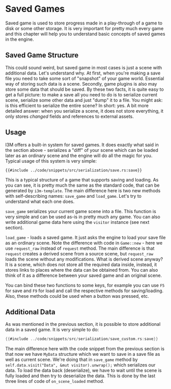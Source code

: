 # Saved Games

Saved game is used to store progress made in a play-through of a game to disk or some other storage. It is very important
for pretty much every game and this chapter will help you to understand basic concepts of saved games in the engine.

## Saved Game Structure

This could sound weird, but saved game in most cases is just a scene with additional data. Let's understand why. At first,
when you're making a save file you need to take some sort of "snapshot" of your game world. Essential way of storing 
such data is a scene. Secondly, game plugins is also may store some data that should be saved. By these two facts, it 
is quite easy to get a full picture: to make a save all you need to do is to serialize current scene, serialize some 
other data and just "dump" it to a file. You might ask: is this efficient to serialize the entire scene? In short: yes. 
A bit more detailed answer: when you serialize a scene, it does not store everything, it only stores _changed_ fields 
and references to external assets.

## Usage

I3M offers a built-in system for saved games. It does exactly what said in the section above - serializes a "diff" of
your scene which can be loaded later as an ordinary scene and the engine will do all the magic for you. Typical usage of
this system is very simple:

```rust,no_run
{{#include ../code/snippets/src/serialization/save.rs:save}}
```

This is a typical structure of a game that supports saving and loading. As you can see, it is pretty much the same as
the standard code, that can be generated by `i3m-template`. The main difference here is two new methods with 
self-describing names: `save_game` and `load_game`. Let's try to understand what each one does.

`save_game` serializes your current game scene into a file. This function is very simple and can be used as-is in 
pretty much any game. You can also write additional game data here using the `visitor` instance (see next section).

`load_game` - loads a saved game. It just asks the engine to load your save file as an ordinary scene. Note the difference 
with code in `Game::new` - here we use `request_raw` instead of `request` method. The main difference is that `request` 
creates a derived scene from a source scene, but `request_raw` loads the scene without any modifications. What is 
derived scene anyway? It is a scene, which does not store all the required data inside, instead, it stores links to 
places where the data can be obtained from. You can also think of it as a difference between your saved game and an 
original scene.

You can bind these two functions to some keys, for example you can use `F5` for save and `F9` for load and call the 
respective methods for saving/loading. Also, these methods could be used when a button was pressed, etc.

## Additional Data

As was mentioned in the previous section, it is possible to store additional data in a saved game. It is very simple
to do:


```rust ,no_run
{{#include ../code/snippets/src/serialization/save_custom.rs:save}}
```

The main difference here with the code snippet from the previous section is that now we have `MyData` structure which
we want to save in a save file as well as current scene. We're doing that in `save_game` method by 
`self.data.visit("Data", &mut visitor).unwrap();` which serializes our data. To load the data back (deserialize), we
have to wait until the scene is fully loaded and then try to deserialize the data. This is done by the last three lines
of code of `on_scene_loaded` method. 